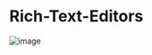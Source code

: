 # Rich-Text-Editors
![image](https://github.com/MunaAmjedALetaywi/Rich-Text-Editors/assets/125811298/320c37f4-ca18-421f-9b7a-eea0ae37ac72)
